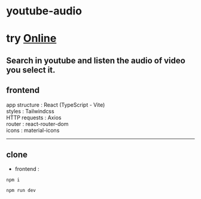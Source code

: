 # youtube-audio
# try [Online](https://youdio.vercel.app)
## Search in youtube and listen the audio of video you select it.

## frontend
app structure : React (TypeScript - Vite) <br/>
styles : Tailwindcss <br/>
HTTP requests : Axios <br/>
router : react-router-dom <br/>
icons : material-icons <br/>

--------------------------------------
## clone
- frontend :
```
npm i
```
```
npm run dev
```